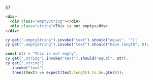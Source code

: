 /// <reference types="cypress" />

<!-- fiddle -->

```html
<div>
  <div class="emptyString"></div>
  <div class="string">This is not empty</div>
</div>
```

```js
cy.get(".emptyString").invoke("text").should("equal", "");
cy.get(".emptyString").invoke("text").should("have.length", 0);

const str = "This is not empty";
cy.get(".string").invoke("text").should("equal", str);
cy.get(".string")
  .invoke("text")
  .then((text) => expect(text.length).to.be.gte(0));
```

<!-- fiddle-end -->

